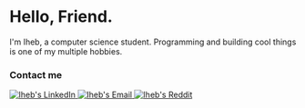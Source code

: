 # Hello, Friend.

I'm Iheb, a computer science student. Programming and building cool things is one of my multiple hobbies. 

### Contact me
	
<a href="https://www.linkedin.com/in/iheb-haboubi/">
  <img alt="Iheb's LinkedIn" src="https://img.shields.io/badge/LinkedIn-%230077B5.svg?&style=for-the-badge&logo=linkedin&logoColor=white"/>
</a>

<a href="mailto:iheb.haboubi56@gmail.com">
  <img alt="Iheb's Email" src="https://img.shields.io/badge/Email-%23D14836.svg?&style=for-the-badge&logo=gmail&logoColor=white"/>
</a>
                                                                                                                                                                                  
<a href="https://www.reddit.com/user/iheb-haboubi">
  <img alt="Iheb's Reddit" src="https://img.shields.io/badge/Reddit-%23FF4500.svg?&style=for-the-badge&logo=reddit&logoColor=white"/>
</a>


